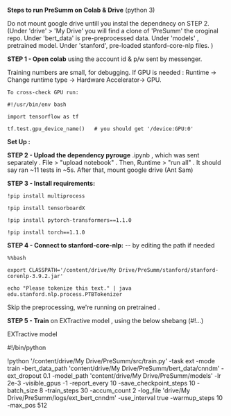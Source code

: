 **Steps to run PreSumm on Colab & Drive**   (python 3) 

Do not mount google drive untill you instal the dependnecy on STEP 2.  (Under 'drive' > 'My Drive' you will find a clone of 'PreSumm' the oroginal repo. Under 'bert_data' is pre-preprocessed data. Under 'models' , pretrained  model. Under 'stanford', pre-loaded stanford-core-nlp files. )


**STEP 1 - Open colab** using the account id & p/w sent by messenger. 

Training numbers are small, for debugging. If GPU is needed : Runtime -> Change runtime type -> Hardware Accelerator-> GPU. 

    To cross-check GPU run:
    
    #!/usr/bin/env bash
    
    import tensorflow as tf
    
    tf.test.gpu_device_name()   # you should get '/device:GPU:0'


**Set Up :**


**STEP 2 - Upload the dependency pyrouge** .ipynb , which was sent separately . File >  "upload notebook" . Then, Runtime > "run all" . It should say ran ~11 tests in ~5s. After that, mount google drive (Ant Sam)


**STEP 3 - Install requirements:** 

    !pip install multiprocess
    
    !pip install tensorboardX
    
    !pip install pytorch-transformers==1.1.0
        
    !pip install torch==1.1.0


**STEP 4 - Connect to stanford-core-nlp:** -- by editing the path if needed 

    %%bash
  
    export CLASSPATH='/content/drive/My Drive/PreSumm/stanford/stanford-corenlp-3.9.2.jar'
  
    echo "Please tokenize this text." | java edu.stanford.nlp.process.PTBTokenizer


Skip the preprocessing,  we're running on pretrained .
 
 
**STEP 5 - Train** on EXTractive model ,  using  the below shebang (#!...) 

EXTractive model

#!/bin/python

!python '/content/drive/My Drive/PreSumm/src/train.py' -task ext -mode train -bert_data_path 'content/drive/My Drive/PreSumm/bert_data/cnndm' -ext_dropout 0.1 -model_path 'content/drive/My Drive/PreSumm/models' -lr 2e-3 -visible_gpus -1 -report_every 10 -save_checkpoint_steps 10 -batch_size 8 -train_steps 30 -accum_count 2 -log_file 'drive/My Drive/PreSumm/logs/ext_bert_cnndm' -use_interval true -warmup_steps 10 -max_pos 512




